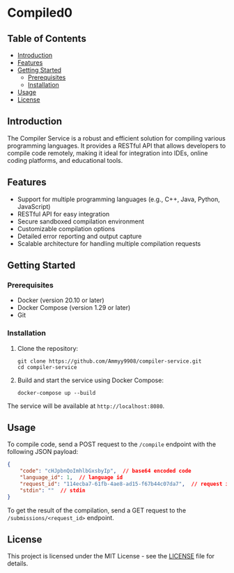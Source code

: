 # Compiled0

## Table of Contents
- [Introduction](#introduction)
- [Features](#features)
- [Getting Started](#getting-started)
  - [Prerequisites](#prerequisites)
  - [Installation](#installation)
- [Usage](#usage)
- [License](#license)

## Introduction

The Compiler Service is a robust and efficient solution for compiling various programming languages. It provides a RESTful API that allows developers to compile code remotely, making it ideal for integration into IDEs, online coding platforms, and educational tools.

## Features

- Support for multiple programming languages (e.g., C++, Java, Python, JavaScript)
- RESTful API for easy integration
- Secure sandboxed compilation environment
- Customizable compilation options
- Detailed error reporting and output capture
- Scalable architecture for handling multiple compilation requests

## Getting Started

### Prerequisites

- Docker (version 20.10 or later)
- Docker Compose (version 1.29 or later)
- Git

### Installation

1. Clone the repository:
   ```
   git clone https://github.com/Ammyy9908/compiler-service.git
   cd compiler-service
   ```

2. Build and start the service using Docker Compose:
   ```
   docker-compose up --build
   ```

The service will be available at `http://localhost:8080`.

## Usage

To compile code, send a POST request to the `/compile` endpoint with the following JSON payload:

```json
{
    "code": "cHJpbnQoImhlbGxsbyIp",  // base64 encoded code
    "language_id": 1,  // language id
    "request_id": "114ecba7-61fb-4ae8-ad15-f67b44c07da7",  // request id
    "stdin": ""  // stdin
}
```

To get the result of the compilation, send a GET request to the `/submissions/<request_id>` endpoint.

## License

This project is licensed under the MIT License - see the [LICENSE](LICENSE) file for details.
